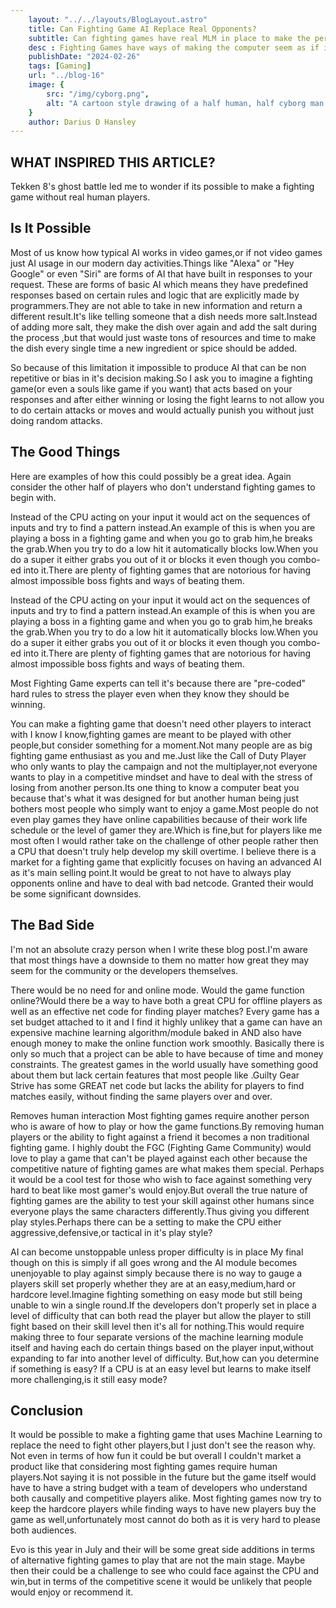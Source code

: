 ```yaml
---
    layout: "../../layouts/BlogLayout.astro"
    title: Can Fighting Game AI Replace Real Opponents?
    subtitle: Can fighting games have real MLM in place to make the perfect CPU rival?
    desc : Fighting Games have ways of making the computer seem as if it knows your moves before your press them.WHich is true,but is it possible to have a real MLM that can observe your moves,weakness and strengths? 
    publishDate: "2024-02-26"
    tags: [Gaming]
    url: "../blog-16"
    image: {
        src: "/img/cyborg.png",
        alt: "A cartoon style drawing of a half human, half cyborg man holding a sword in his right hand",
    } 
    author: Darius D Hansley
---
```


 
<h2 class="blogH2">WHAT INSPIRED THIS ARTICLE?</h2>

<p class="blogP">
Tekken 8's ghost battle led me to wonder if its possible to make a fighting game without real human players.
</p>

<h2 class="blogH2">Is It Possible</h2>

<p class="blogP">
Most of us know how typical AI works in video games,or if not video games just AI usage in our modern day activities.Things like "Alexa" or "Hey Google" or even "Siri" are forms of AI that have built in responses to your request. These are forms of basic AI which means they have predefined responses based on certain rules and logic that are explicitly made by programmers.They are not able to take in new information and return a different result.It's like telling someone that a dish needs more salt.Instead of adding more salt, they make the dish over again and add the salt during the process ,but that would just waste tons of resources and time to make the dish every single time a new ingredient or spice should be added. 
</p>

<p class="blogP">
So because of this limitation it impossible to produce AI that can be non repetitive or bias in it's decision making.So I ask you to imagine a fighting game(or even a souls like game if you want) that acts based on your responses and after either winning or losing the fight learns to not allow you to do certain attacks or moves and would actually punish you without just doing random attacks. 
</p>

<h2 class="blogH2">The Good Things</h2>

<p class="blogP">
Here are examples of how this could possibly be a great idea. Again consider the other half of players who don't understand fighting games to begin  with.
</p>

<p class="blogP">
Instead of the CPU acting on your input it would act on the sequences of inputs and try to find a pattern instead.An example of this is when you are playing a boss in a fighting game and when you go to grab him,he breaks the grab.When you try to do a low hit it automatically blocks low.When you do a super it either grabs you out of it or blocks it even though you combo-ed into it.There are plenty of fighting games that are notorious for having almost impossible boss fights and ways of beating them.
</p>
<p class="blogP">
Instead of the CPU acting on your input it would act on the sequences of inputs and try to find a pattern instead.An example of this is when you are playing a boss in a fighting game and when you go to grab him,he breaks the grab.When you try to do a low hit it automatically blocks low.When you do a super it either grabs you out of it or blocks it even though you combo-ed into it.There are plenty of fighting games that are notorious for having almost impossible boss fights and ways of beating them.
</p>
<p class="blogP">
Most Fighting Game experts can tell it's because there are "pre-coded" hard rules to stress the player even when they know they should be winning.
</p>
<p class="blogP">
You can make a fighting game that doesn't need other players to interact with
I know I know,fighting games are meant to be played with other people,but consider something for a moment.Not many people are as big fighting game enthusiast as you and me.Just like the Call of Duty Player who only wants to play the campaign and not the multiplayer,not everyone wants to play in a competitive mindset and have to deal with the stress of losing from another person.Its one thing to know a computer beat you because that's what it was designed for but another human being just bothers most people who simply want to enjoy a game.Most people do not even play games they have online capabilities because of their work life schedule or the level of gamer they are.Which is fine,but for players like me most often I would rather take on the challenge of other people rather then a CPU that doesn't truly help develop my skill overtime. I believe there is a market for a fighting game that explicitly focuses on having an advanced AI as it's main selling point.It would be great to not have to always play opponents online and have to deal with bad netcode. Granted their would be some significant downsides.
</p>

<h2 class="blogH2">The Bad Side</h2>

<p class="blogP">
I'm not an absolute crazy person when I write these blog post.I'm aware that most things have a downside to them no matter how great they may seem for the community or the developers themselves.
</p>

<p class="blogP">
There would be no need for and online mode.
Would the game function online?Would there be a way to have both a great CPU for offline players as well as an effective net code for finding player matches? Every game has a set budget attached to it and I find it highly unlikey that a game can have an expensive machine learning algorithm/module baked in AND also have enough money to make the online function work smoothly. Basically there is only so much that a project can be able to have because of time and money constraints. The greatest games in the world usually have something good about them but lack certain features that most people like .Guilty Gear Strive has some GREAT net code but lacks the ability for players to find matches easily, without finding the same players over and over.
</p>
<p class="blogP">
Removes human interaction
 Most fighting games require another person who is aware of how to play or how the game functions.By removing human players or the ability to fight against a friend it  becomes a non traditional fighting game. I highly doubt the FGC (Fighting Game Community) would love to play a game that can't be played against each other because the competitive nature of fighting games are what makes them special. Perhaps it would be a cool test for those who wish to face against something very hard to beat like most gamer's would enjoy.But overall the true nature of fighting games are the ability to test your skill against other humans since everyone plays the same characters differently.Thus giving you different play styles.Perhaps there can be a setting to make the CPU either aggressive,defensive,or tactical in it's play style?
</p>
<p class="blogP">
AI can become unstoppable unless proper difficulty is in place
My final though on this is simply if all goes wrong and the AI module becomes unenjoyable to play against simply because there is no way to gauge a players skill set properly whether they are at an easy,medium,hard or hardcore level.Imagine fighting something on easy mode but still being unable to win a single round.If the developers don't properly set in place a level of difficulty that can both read the player but allow the player to still fight based on their skill level then it's all for nothing.This would require making three to four separate versions of the machine learning module itself and having each do certain things based on the player input,without expanding to far into another level of difficulty. But,how can you determine if something is easy? If a CPU is at an easy level but learns to make itself more challenging,is it still easy mode?
</p>

<h2 class="blogH2">Conclusion</h2>

<p class="blogP">
It would be possible to make a fighting game that uses Machine Learning to replace the need to fight other players,but I just don't see the reason why. Not even in terms of how fun it could be but overall I couldn't market a product like that considering most fighting games require human players.Not saying it is not possible in the future but the game itself would have to have a string budget with a team of developers who understand both causally and competitive players alike. Most fighting games now try to keep the hardcore players while finding ways to have new players buy the game as well,unfortunately most cannot do both as it is very hard to please both audiences. 
</p>

<p class="blogP">
Evo is this year in July and their will be some great side additions in terms of alternative fighting games to play that are not the main stage. Maybe then their could be a challenge to see who could face against the CPU and win,but in terms of the competitive scene it would be unlikely that people would enjoy or recommend it.
</p>